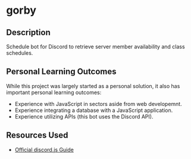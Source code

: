 # gorby

## Description
Schedule bot for Discord to retrieve server member availability and class schedules.

## Personal Learning Outcomes
While this project was largely started as a personal solution, it also has important personal learning outcomes:
- Experience with JavaScript in sectors aside from web developemnt.
- Experience integrating a database with a JavaScript application.
- Experience utilizing APIs (this bot uses the Discord API).

## Resources Used
- [Official discord.js Guide](https://discordjs.guide/)
